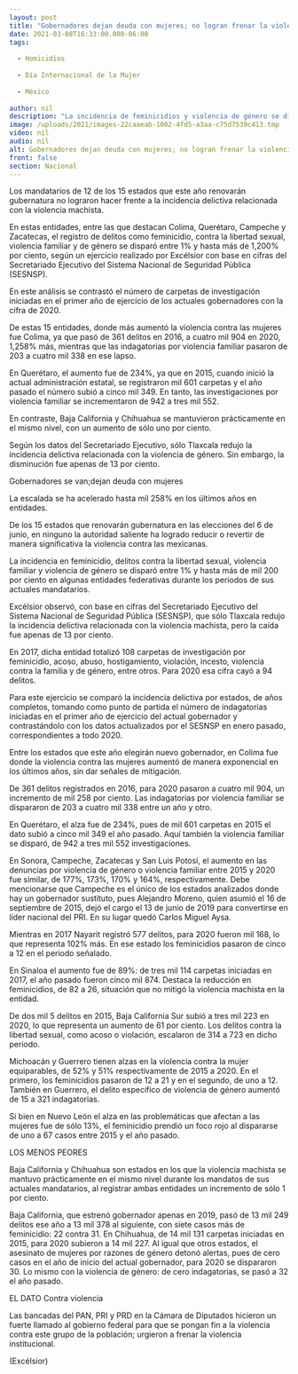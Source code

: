 ```yaml
---
layout: post
title: "Gobernadores dejan deuda con mujeres; no logran frenar la violencia"
date: 2021-03-08T16:33:00.000-06:00
tags:
  
  - Homicidios
  
  - Día Internacional de la Mujer
  
  - México
  
author: nil
description: "La incidencia de feminicidios y violencia de género se disparó en 12 de los 15 estados que elegirán nuevos mandatarios este año"
image: /uploads/2021/images-22caaeab-1002-4fd5-a3aa-c75d7539c413.tmp
video: nil
audio: nil
alt: Gobernadores dejan deuda con mujeres; no logran frenar la violencia
front: false
section: Nacional
---
```


Los mandatarios de 12 de los 15 estados que este año renovarán gubernatura no lograron hacer frente a la incidencia delictiva relacionada con la violencia machista.

En estas entidades, entre las que destacan Colima, Querétaro, Campeche y Zacatecas, el registro de delitos como feminicidio, contra la libertad sexual, violencia familiar y de género se disparó entre 1% y hasta más de 1,200% por ciento, según un ejercicio realizado por Excélsior con base en cifras del Secretariado Ejecutivo del Sistema Nacional de Seguridad Pública (SESNSP).

En este análisis se contrastó el número de carpetas de investigación iniciadas en el primer año de ejercicio de los actuales gobernadores con la cifra de 2020.

De estas 15 entidades, donde más aumentó la violencia contra las mujeres fue Colima, ya que pasó de 361 delitos en 2016, a cuatro mil 904 en 2020, 1,258% más, mientras que las indagatorias por violencia familiar pasaron de 203 a cuatro mil 338 en ese lapso.

En Querétaro, el aumento fue de 234%, ya que en 2015, cuando inició la actual administración estatal, se registraron mil 601 carpetas y el año pasado el número subió a cinco mil 349. En tanto, las investigaciones por violencia familiar se incrementaron de 942 a tres mil 552.

En contraste, Baja California y Chihuahua se mantuvieron prácticamente en el mismo nivel, con un aumento de sólo uno por ciento.

Según los datos del Secretariado Ejecutivo, sólo Tlaxcala redujo la incidencia delictiva relacionada con la violencia de género. Sin embargo, la disminución fue apenas de 13 por ciento.

Gobernadores se van;dejan deuda con mujeres

La escalada se ha acelerado hasta mil 258% en los últimos años en entidades.

De los 15 estados que renovarán gubernatura en las elecciones del 6 de junio, en ninguno la autoridad saliente ha logrado reducir o revertir de manera significativa la violencia contra las mexicanas.

La incidencia en feminicidio, delitos contra la libertad sexual, violencia familiar y violencia de género se disparó entre 1% y hasta más de mil 200 por ciento en algunas entidades federativas durante los periodos de sus actuales mandatarios.

Excélsior observó, con base en cifras del Secretariado Ejecutivo del Sistema Nacional de Seguridad Pública (SESNSP), que sólo Tlaxcala redujo la incidencia delictiva relacionada con la violencia machista, pero la caída fue apenas de 13 por ciento.

En 2017, dicha entidad totalizó 108 carpetas de investigación por feminicidio, acoso, abuso, hostigamiento, violación, incesto, violencia contra la familia y de género, entre otros. Para 2020 esa cifra cayó a 94 delitos.

Para este ejercicio se comparó la incidencia delictiva por estados, de años completos, tomando como punto de partida el número de indagatorias iniciadas en el primer año de ejercicio del actual gobernador y contrastándolo con los datos actualizados por el SESNSP en enero pasado, correspondientes a todo 2020.

Entre los estados que este año elegirán nuevo gobernador, en Colima fue donde la violencia contra las mujeres aumentó de manera exponencial en los últimos años, sin dar señales de mitigación.

De 361 delitos registrados en 2016, para 2020 pasaron a cuatro mil 904, un incremento de mil 258 por ciento. Las indagatorias por violencia familiar se dispararon de 203 a cuatro mil 338 entre un año y otro.

En Querétaro, el alza fue de 234%, pues de mil 601 carpetas en 2015 el dato subió a cinco mil 349 el año pasado. Aquí también la violencia familiar se disparó, de 942 a tres mil 552 investigaciones.

En Sonora, Campeche, Zacatecas y San Luis Potosí, el aumento en las denuncias por violencia de género o violencia familiar entre 2015 y 2020 fue similar, de 177%, 173%, 170% y 164%, respectivamente. Debe mencionarse que Campeche es el único de los estados analizados donde hay un gobernador sustituto, pues Alejandro Moreno, quien asumió el 16 de septiembre de 2015, dejó el cargo el 13 de junio de 2019 para convertirse en líder nacional del PRI. En su lugar quedó Carlos Miguel Aysa.

Mientras en 2017 Nayarit registró 577 delitos, para 2020 fueron mil 168, lo que representa 102% más. En ese estado los feminicidios pasaron de cinco a 12 en el periodo señalado.

En Sinaloa el aumento fue de 89%: de tres mil 114 carpetas iniciadas en 2017, el año pasado fueron cinco mil 874. Destaca la reducción en feminicidios, de 82 a 26, situación que no mitigó la violencia machista en la entidad.

De dos mil 5 delitos en 2015, Baja California Sur subió a tres mil 223 en 2020, lo que representa un aumento de 61 por ciento. Los delitos contra la libertad sexual, como acoso o violación, escalaron de 314 a 723 en dicho periodo.

Michoacán y Guerrero tienen alzas en la violencia contra la mujer equiparables, de 52% y 51% respectivamente de 2015 a 2020. En el primero, los feminicidios pasaron de 12 a 21 y en el segundo, de uno a 12. También en Guerrero, el delito específico de violencia de género aumentó de 15 a 321 indagatorias.

Si bien en Nuevo León el alza en las problemáticas que afectan a las mujeres fue de sólo 13%, el feminicidio prendió un foco rojo al dispararse de uno a 67 casos entre 2015 y el año pasado.

LOS MENOS PEORES

Baja California y Chihuahua son estados en los que la violencia machista se mantuvo prácticamente en el mismo nivel durante los mandatos de sus actuales mandatarios, al registrar ambas entidades un incremento de sólo 1 por ciento.

Baja California, que estrenó gobernador apenas en 2019, pasó de 13 mil 249 delitos ese año a 13 mil 378 al siguiente, con siete casos más de feminicidio: 22 contra 31. En Chihuahua, de 14 mil 131 carpetas iniciadas en 2015, para 2020 subieron a 14 mil 227. Al igual que otros estados, el asesinato de mujeres por razones de género detonó alertas, pues de cero casos en el año de inicio del actual gobernador, para 2020 se dispararon 30. Lo mismo con la violencia de género: de cero indagatorias, se pasó a 32 el año pasado.

EL DATO
Contra violencia

Las bancadas del PAN, PRI y PRD en la  Cámara de Diputados hicieron un fuerte llamado al gobierno federal para que se pongan fin a la violencia contra este grupo de la población; urgieron a frenar la violencia institucional.

(Excélsior)